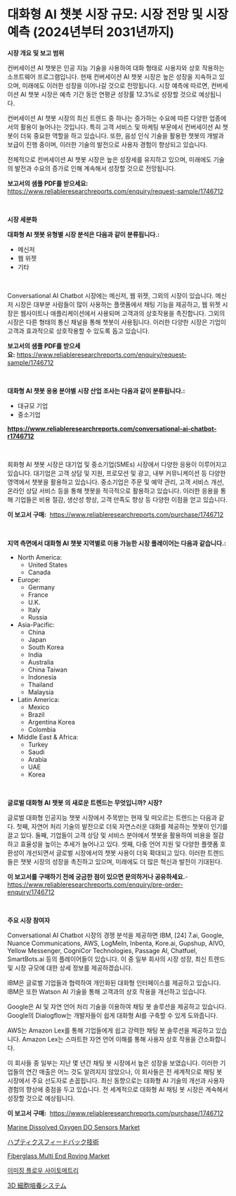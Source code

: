 <p><h1>대화형 AI 챗봇 시장 규모: 시장 전망 및 시장 예측 (2024년부터 2031년까지)</h1></p><p><strong>시장 개요 및 보고 범위</strong></p>
<p><p>컨버세이션 AI 챗봇은 인공 지능 기술을 사용하여 대화 형태로 사용자와 상호 작용하는 소프트웨어 프로그램입니다. 현재 컨버세이션 AI 챗봇 시장은 높은 성장을 지속하고 있으며, 미래에도 이러한 성장을 이어나갈 것으로 전망됩니다. 시장 예측에 따르면, 컨버세이션 AI 챗봇 시장은 예측 기간 동안 연평균 성장률 12.3%로 성장할 것으로 예상됩니다.</p><p>컨버세이션 AI 챗봇 시장의 최신 트렌드 중 하나는 증가하는 수요에 따른 다양한 업종에서의 활용이 늘어나는 것입니다. 특히 고객 서비스 및 마케팅 부문에서 컨버세이션 AI 챗봇이 더욱 중요한 역할을 하고 있습니다. 또한, 음성 인식 기술을 활용한 챗봇의 개발과 보급이 진행 중이며, 이러한 기술의 발전으로 사용자 경험이 향상되고 있습니다.</p><p>전체적으로 컨버세이션 AI 챗봇 시장은 높은 성장세를 유지하고 있으며, 미래에도 기술의 발전과 수요의 증가로 인해 계속해서 성장할 것으로 전망됩니다.</p></p>
<p><strong>보고서의 샘플 PDF를 받으세요:</strong> <a href="https://www.reliableresearchreports.com/enquiry/request-sample/1746712">https://www.reliableresearchreports.com/enquiry/request-sample/1746712</a></p>
<p>&nbsp;</p>
<p><strong>시장 세분화</strong></p>
<p><strong>대화형 AI 챗봇 유형별 시장 분석은 다음과 같이 분류됩니다.:</strong></p>
<p><ul><li>메신저</li><li>웹 위젯</li><li>기타</li></ul></p>
<p>&nbsp;</p>
<p><p>Conversational AI Chatbot 시장에는 메신저, 웹 위젯, 그외의 시장이 있습니다. 메신저 시장은 대부분 사람들이 많이 사용하는 플랫폼에서 채팅 기능을 제공하고, 웹 위젯 시장은 웹사이트나 애플리케이션에서 사용되며 고객과의 상호작용을 촉진합니다. 그외의 시장은 다른 형태의 통신 채널을 통해 챗봇이 사용됩니다. 이러한 다양한 시장은 기업이 고객과 효과적으로 상호작용할 수 있도록 돕고 있습니다.</p></p>
<p><strong>보고서의 샘플 PDF를 받으세요:</strong>&nbsp;<a href="https://www.reliableresearchreports.com/enquiry/request-sample/1746712">https://www.reliableresearchreports.com/enquiry/request-sample/1746712</a></p>
<p>&nbsp;</p>
<p><strong> 대화형 AI 챗봇 응용 분야별 시장 산업 조사는 다음과 같이 분류됩니다.:</strong></p>
<p><ul><li>대규모 기업</li><li>중소기업</li></ul></p>
<p><strong><a href="https://www.reliableresearchreports.com/conversational-ai-chatbot-r1746712">https://www.reliableresearchreports.com/conversational-ai-chatbot-r1746712</a></strong></p>
<p>&nbsp;</p>
<p><p>회화형 AI 챗봇 시장은 대기업 및 중소기업(SMEs) 시장에서 다양한 응용이 이루어지고 있습니다. 대기업은 고객 상담 및 지원, 프로모션 및 광고, 내부 커뮤니케이션 등 다양한 영역에서 챗봇을 활용하고 있습니다. 중소기업은 주문 및 예약 관리, 고객 서비스 개선, 온라인 상담 서비스 등을 통해 챗봇을 적극적으로 활용하고 있습니다. 이러한 응용을 통해 기업들은 비용 절감, 생산성 향상, 고객 만족도 향상 등 다양한 이점을 얻고 있습니다.</p></p>
<p><strong>이 보고서 구매:</strong>&nbsp; <a href="https://www.reliableresearchreports.com/purchase/1746712">https://www.reliableresearchreports.com/purchase/1746712</a></p>
<p>&nbsp;</p>
<p><strong>지역 측면에서 대화형 AI 챗봇 지역별로 이용 가능한 시장 플레이어는 다음과 같습니다.:</strong></p>
<p><ul>
    <li>
        North America:
        <ul>
            <li>United States</li>
            <li>Canada</li>
        </ul>
    </li>
    <li>
        Europe:
        <ul>
            <li>Germany</li>
            <li>France</li>
            <li>U.K.</li>
            <li>Italy</li>
            <li>Russia</li>
        </ul>
    </li>
    <li>
        Asia-Pacific:
        <ul>
            <li>China</li>
            <li>Japan</li>
            <li>South Korea</li>
            <li>India</li>
            <li>Australia</li>
            <li>China Taiwan</li>
            <li>Indonesia</li>
            <li>Thailand</li>
            <li>Malaysia</li>
        </ul>
    </li>
    <li>
        Latin America:
        <ul>
            <li>Mexico</li>
            <li>Brazil</li>
            <li>Argentina Korea</li>
            <li>Colombia</li>
        </ul>
    </li>
    <li>
        Middle East & Africa:
        <ul>
            <li>Turkey</li>
            <li>Saudi</li>
            <li>Arabia</li>
            <li>UAE</li>
            <li>Korea</li>
        </ul>
    </li>
    </ul></p>
<p>&nbsp;</p>
<p><strong>글로벌 대화형 AI 챗봇 의 새로운 트렌드는 무엇입니까? 시장?</strong></p>
<p><p>글로벌 대화형 인공지능 챗봇 시장에서 주목받는 현재 및 떠오르는 트렌드는 다음과 같다. 첫째, 자연어 처리 기술의 발전으로 더욱 자연스러운 대화를 제공하는 챗봇이 인기를 끌고 있다. 둘째, 기업들이 고객 상담 및 서비스 분야에서 챗봇을 활용하여 비용을 절감하고 효율성을 높이는 추세가 늘어나고 있다. 셋째, 다중 언어 지원 및 다양한 플랫폼 호환성이 개선되면서 글로벌 시장에서의 챗봇 사용이 더욱 확대되고 있다. 이러한 트렌드들은 챗봇 시장의 성장을 촉진하고 있으며, 미래에도 더 많은 혁신과 발전이 기대된다.</p></p>
<p><strong>이 보고서를 구매하기 전에 궁금한 점이 있으면 문의하거나 공유하세요.</strong>- <a href="https://www.reliableresearchreports.com/enquiry/pre-order-enquiry/1746712">https://www.reliableresearchreports.com/enquiry/pre-order-enquiry/1746712</a></p>
<p>&nbsp;</p>
<p><strong>주요 시장 참여자</strong></p>
<p><p>Conversational AI Chatbot 시장의 경쟁 분석을 제공하면 IBM, [24] 7.ai, Google, Nuance Communications, AWS, LogMeIn, Inbenta, Kore.ai, Gupshup, AIVO, Yellow Messenger, CogniCor Technologies, Passage AI, Chatfuel, SmartBots.ai 등의 플레이어들이 있습니다. 이 중 일부 회사의 시장 성장, 최신 트렌드 및 시장 규모에 대한 상세 정보를 제공하겠습니다.</p><p>IBM은 글로벌 기업들과 협력하여 개인화된 대화형 인터페이스를 제공하고 있습니다. IBM은 또한 Watson AI 기술을 통해 고객과의 상호 작용을 개선하고 있습니다.</p><p>Google은 AI 및 자연 언어 처리 기술을 이용하여 채팅 봇 솔루션을 제공하고 있습니다. Google의 Dialogflow는 개발자들이 쉽게 대화형 AI를 구축할 수 있게 도와줍니다.</p><p>AWS는 Amazon Lex를 통해 기업들에게 쉽고 강력한 채팅 봇 솔루션을 제공하고 있습니다. Amazon Lex는 스마트한 자연 언어 이해를 통해 사용자 상호 작용을 간소화합니다.</p><p>이 회사들 중 일부는 지난 몇 년간 채팅 봇 시장에서 높은 성장을 보였습니다. 이러한 기업들의 연간 매출은 어느 것도 알려지지 않았으나, 이 회사들은 전 세계적으로 채팅 봇 시장에서 주요 선도자로 손꼽힙니다. 최신 동향으로는 대화형 AI 기술의 개선과 사용자 경험의 향상에 중점을 두고 있습니다. 전 세계적으로 대화형 AI 채팅 봇 시장은 계속해서 성장할 것으로 예상됩니다.</p></p>
<p><strong>이 보고서 구매:</strong>&nbsp;&nbsp;<a href="https://www.reliableresearchreports.com/purchase/1746712">https://www.reliableresearchreports.com/purchase/1746712</a></p>
<p><p><a href="https://sore-arch-6db.notion.site/Marine-Dissolved-Oxygen-DO-Sensors-Market-Share-Evolution-and-Market-Growth-Trends-2024-2031-1ed330de48cc44a1b3364e3e500101c0">Marine Dissolved Oxygen DO Sensors Market</a></p><p><a href="https://medium.com/@oliveyew35/%E6%AC%A1%E3%81%AE%E6%96%87%E7%AB%A0%E3%82%92%E6%97%A5%E6%9C%AC%E8%AA%9E%E3%81%AB%E7%BF%BB%E8%A8%B3%E3%81%97%E3%81%A6%E3%81%8F%E3%81%A0%E3%81%95%E3%81%84-%E3%83%87%E3%82%B3%E3%83%BC%E3%83%87%E3%82%A3%E3%83%B3%E3%82%B0-%E3%83%8F%E3%83%97%E3%83%86%E3%82%A3%E3%83%83%E3%82%AF%E3%82%B9-%E3%83%95%E3%82%A3%E3%83%BC%E3%83%89%E3%83%90%E3%83%83%E3%82%AF-%E3%83%86%E3%82%AF%E3%83%8E%E3%83%AD%E3%82%B8%E3%83%BC%E5%B8%82%E5%A0%B4%E3%81%AE%E3%83%A1%E3%83%88%E3%83%AA%E3%82%AF%E3%82%B9-%E5%B8%82%E5%A0%B4%E3%82%B7%E3%82%A7%E3%82%A2-%E3%83%88%E3%83%AC%E3%83%B3%E3%83%89-%E6%88%90%E9%95%B7%E3%83%91%E3%82%BF%E3%83%BC%E3%83%B3-fbaed0267c0c">ハプティクスフィードバック技術</a></p><p><a href="https://www.linkedin.com/pulse/fiberglass-multi-end-roving-market-centers-aspects-growth-dxpyc?trackingId=UHJex7cknguqG8850GgEDg%3D%3D">Fiberglass Multi End Roving Market</a></p><p><a href="https://github.com/bunxhcci35271755/Market-Research-Report-List-1/blob/main/523845124911.md">이미징 플로우 사이토메트리</a></p><p><a href="https://github.com/hwbcz413288296/Market-Research-Report-List-1/blob/main/942848926980.md">3D 細胞培養システム</a></p></p>